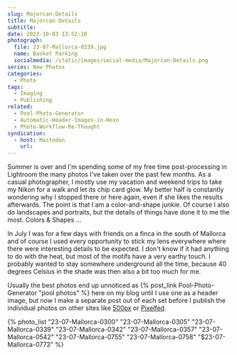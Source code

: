 ```yaml
---
slug: Majorcan-Details
title: Majorcan Details
subtitle:
date: 2023-10-03 13:52:10
photograph:
  file: 23-07-Mallorca-0339.jpg
  name: Basket Parking
  socialmedia: /static/images/social-media/Majorcan-Details.png
series: New Photos
categories:
  - Photo
tags:
  - Imaging
  - Publishing
related:
  - Pool-Photo-Generator
  - Automatic-Header-Images-in-Hexo
  - Photo-Workflow-Re-Thought
syndication:
  - host: Mastodon
    url: 
---
```


Summer is over and I'm spending some of my free time post-processing in Lightroom the many photos I've taken over the past few months. As a casual photographer, I mostly use my vacation and weekend trips to take my Nikon for a walk and let its chip card glow. My better half is constantly wondering why I stopped there or here again, even if she likes the results afterwards. The point is that I am a color-and-shape junkie. Of course I also do landscapes and portraits, but the details of things have done it to me the most. Colors & Shapes ...

In July I was for a few days with friends on a finca in the south of Mallorca and of course I used every opportunity to stick my lens everywhere where there were interesting details to be expected. I don't know if it had anything to do with the heat, but most of the motifs have a very earthy touch. I probably wanted to stay somewhere underground all the time, because 40 degrees Celsius in the shade was then also a bit too much for me.

<!-- more -->

Usually the best photos end up unnoticed as {% post_link Pool-Photo-Generator "pool photos" %} here on my blog until I use one as a header image, but now I make a separate post out of each set before I publish the individual photos on other sites like [500px](https://500px.com/p/kikon) or [Pixelfed](https://pixelfed.social/kristofz).

{% photo_list
  "23-07-Mallorca-0300"
  "23-07-Mallorca-0305"
  "23-07-Mallorca-0339"
  "23-07-Mallorca-0342"
  "23-07-Mallorca-0357"
  "23-07-Mallorca-0542"
  "23-07-Mallorca-0755"
  "23-07-Mallorca-0758"
  "$23-07-Mallorca-0773"
%}
